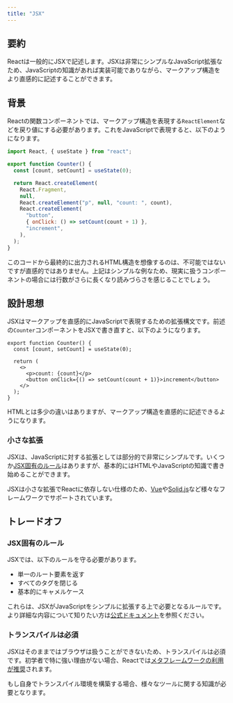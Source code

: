 ```yaml
---
title: "JSX"
---
```


## 要約

Reactは一般的にJSXで記述します。JSXは非常にシンプルなJavaScript拡張なため、JavaScriptの知識があれば実装可能でありながら、マークアップ構造をより直感的に記述することができます。

## 背景

Reactの関数コンポーネントでは、マークアップ構造を表現する`ReactElement`などを戻り値にする必要があります。これをJavaScriptで表現すると、以下のようになります。

```js
import React, { useState } from "react";

export function Counter() {
  const [count, setCount] = useState(0);

  return React.createElement(
    React.Fragment,
    null,
    React.createElement("p", null, "count: ", count),
    React.createElement(
      "button",
      { onClick: () => setCount(count + 1) },
      "increment",
    ),
  );
}
```

このコードから最終的に出力されるHTML構造を想像するのは、不可能ではないですが直感的ではありません。上記はシンプルな例なため、現実に扱うコンポーネントの場合には行数がさらに長くなり読みづらさを感じることでしょう。

## 設計思想

JSXはマークアップを直感的にJavaScriptで表現するための拡張構文です。前述の`Counter`コンポーネントをJSXで書き直すと、以下のようになります。

```tsx
export function Counter() {
  const [count, setCount] = useState(0);

  return (
    <>
      <p>count: {count}</p>
      <button onClick={() => setCount(count + 1)}>increment</button>
    </>
  );
}
```

HTMLとは多少の違いはありますが、マークアップ構造を直感的に記述できるようになります。

### 小さな拡張

JSXは、JavaScriptに対する拡張としては部分的で非常にシンプルです。いくつか[JSX固有のルール](#jsx固有のルール)はありますが、基本的にはHTMLやJavaScriptの知識で書き始めることができます。

JSXは小さな拡張でReactに依存しない仕様のため、[Vue](https://ja.vuejs.org/guide/extras/render-function)や[Solid.js](https://www.solidjs.com/tutorial/introduction_jsx)など様々なフレームワークでサポートされています。

## トレードオフ

### JSX固有のルール

JSXでは、以下のルールを守る必要があります。

- 単一のルート要素を返す
- すべてのタグを閉じる
- 基本的にキャメルケース

これらは、JSXがJavaScriptをシンプルに拡張する上で必要となるルールです。より詳細な内容について知りたい方は[公式ドキュメント](https://ja.react.dev/learn/writing-markup-with-jsx)を参照ください。

### トランスパイルは必須

JSXはそのままではブラウザは扱うことができないため、トランスパイルは必須です。初学者で特に強い理由がない場合、Reactでは[メタフレームワークの利用が推奨](https://ja.react.dev/learn/creating-a-react-app)されます。

もし自身でトランスパイル環境を構築する場合、様々なツールに関する知識が必要となります。
